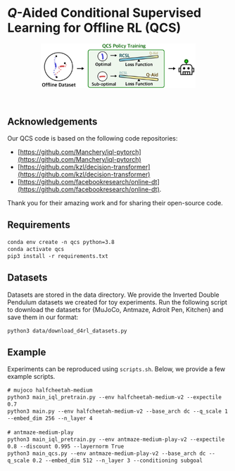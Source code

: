 # $Q$-Aided Conditional Supervised Learning for Offline RL (QCS)

<p align="center">
  <img src = "./method.png" width="70%">
</p>


&nbsp;
## Acknowledgements
Our QCS code is based on the following code repositories:
- [https://github.com/Manchery/iql-pytorch](https://github.com/Manchery/iql-pytorch)
- [https://github.com/kzl/decision-transformer](https://github.com/kzl/decision-transformer)
- [https://github.com/facebookresearch/online-dt](https://github.com/facebookresearch/online-dt).

Thank you for their amazing work and for sharing their open-source code.


## Requirements
```console
conda env create -n qcs python=3.8
conda activate qcs
pip3 install -r requirements.txt
```

## Datasets
Datasets are stored in the data directory. We provide the Inverted Double Pendulum datasets we created for toy experiments. Run the following script to download the datasets for {MuJoCo, Antmaze, Adroit Pen, Kitchen} and save them in our format:

```console
python3 data/download_d4rl_datasets.py
```

## Example
Experiments can be reproduced using `scripts.sh`. Below, we provide a few example scripts.

```console
# mujoco halfcheetah-medium
python3 main_iql_pretrain.py --env halfcheetah-medium-v2 --expectile 0.7
python3 main.py --env halfcheetah-medium-v2 --base_arch dc --q_scale 1 --embed_dim 256 --n_layer 4

# antmaze-medium-play
python3 main_iql_pretrain.py --env antmaze-medium-play-v2 --expectile 0.8 --discount 0.995 --layernorm True
python3 main_qcs.py --env antmaze-medium-play-v2 --base_arch dc --q_scale 0.2 --embed_dim 512 --n_layer 3 --conditioning subgoal
```
